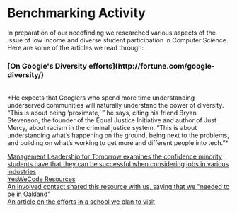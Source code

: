 <h1>Benchmarking Activity</h1>
In preparation of our needfinding we researched various aspects of the issue of low income and diverse student participation in Computer Science. Here are some of the articles we read through: <br/>

<h3>[On Google's Diversity efforts](http://fortune.com/google-diversity/)</h3><br/>
*He expects that Googlers who spend more time understanding underserved communities will naturally understand the power of diversity. “This is about being ‘proximate,’ ” he says, citing his friend Bryan Stevenson, the founder of the Equal Justice Initiative and author of Just Mercy, about racism in the criminal justice system. “This is about understanding what’s happening on the ground, being next to the problems, and building on what’s working to get more and different people into tech.”*

[Management Leadership for Tomorrow examines the confidence minority students have that they can be successful when considering jobs in various industries](http:://ml4t.org/insights/mlt-perspectives-white-paper/)<br/>
[YesWeCode Resources](http://www.yeswecode.org/the_future_of_tech_diversity_and_inclusion_apply_to_the_yeswecode_coding_corps)<br/>
[An involved contact shared this resource with us, saying that we "needed to be in Oakland"](https://medium.com/@cklshorall/2800-oakland-unified-students-enrolled-in-computer-science-in-2016-17-87277f99480b?source=linkShare-d030d4c339eb-1485839323)<br/>
[An article on the efforts in a school we plan to visit](https://www.google.com/amp/www.cio.com/article/2442414/it-organization/sequoia-high-gets-wired.amp.html)<br/>
